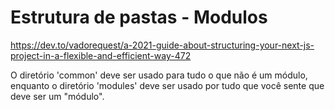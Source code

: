 # Estrutura de pastas - Modulos
https://dev.to/vadorequest/a-2021-guide-about-structuring-your-next-js-project-in-a-flexible-and-efficient-way-472

O diretório 'common' deve ser usado para tudo o que não é um módulo, enquanto o  diretório 'modules' deve ser usado por tudo que você sente que deve ser um "módulo".

